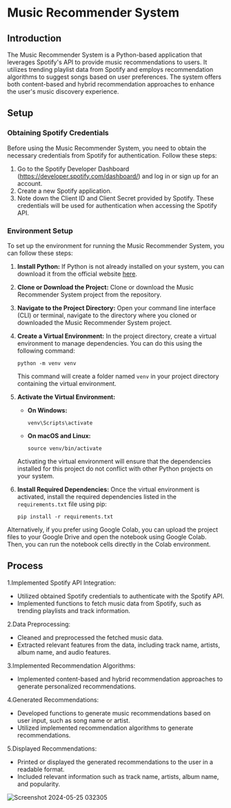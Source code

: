 # Music Recommender System

## Introduction

The Music Recommender System is a Python-based application that leverages Spotify's API to provide music recommendations to users. It utilizes trending playlist data from Spotify and employs recommendation algorithms to suggest songs based on user preferences. The system offers both content-based and hybrid recommendation approaches to enhance the user's music discovery experience.

## Setup

### Obtaining Spotify Credentials

Before using the Music Recommender System, you need to obtain the necessary credentials from Spotify for authentication. Follow these steps:

1. Go to the Spotify Developer Dashboard (https://developer.spotify.com/dashboard/) and log in or sign up for an account.
2. Create a new Spotify application.
3. Note down the Client ID and Client Secret provided by Spotify. These credentials will be used for authentication when accessing the Spotify API.

### Environment Setup

To set up the environment for running the Music Recommender System, you can follow these steps:

1. **Install Python:** If Python is not already installed on your system, you can download it from the official website [here](https://www.python.org/).

2. **Clone or Download the Project:** Clone or download the Music Recommender System project from the repository.

3. **Navigate to the Project Directory:** Open your command line interface (CLI) or terminal, navigate to the directory where you cloned or downloaded the Music Recommender System project.

4. **Create a Virtual Environment:** In the project directory, create a virtual environment to manage dependencies. You can do this using the following command:
    ```
    python -m venv venv
    ```
    This command will create a folder named `venv` in your project directory containing the virtual environment.

5. **Activate the Virtual Environment:**

    - **On Windows:**
        ```
        venv\Scripts\activate
        ```

    - **On macOS and Linux:**
        ```
        source venv/bin/activate
        ```
    Activating the virtual environment will ensure that the dependencies installed for this project do not conflict with other Python projects on your system.

6. **Install Required Dependencies:** Once the virtual environment is activated, install the required dependencies listed in the `requirements.txt` file using pip:
    ```
    pip install -r requirements.txt
    ```

Alternatively, if you prefer using Google Colab, you can upload the project files to your Google Drive and open the notebook using Google Colab. Then, you can run the notebook cells directly in the Colab environment.

## Process

1.Implemented Spotify API Integration:

- Utilized obtained Spotify credentials to authenticate with the Spotify API.
- Implemented functions to fetch music data from Spotify, such as trending playlists and track information.

2.Data Preprocessing:

- Cleaned and preprocessed the fetched music data.
- Extracted relevant features from the data, including track name, artists, album name, and audio features.

3.Implemented Recommendation Algorithms:

- Implemented content-based and hybrid recommendation approaches to generate personalized recommendations.

4.Generated Recommendations:

- Developed functions to generate music recommendations based on user input, such as song name or artist.
- Utilized implemented recommendation algorithms to generate recommendations.

5.Displayed Recommendations:

- Printed or displayed the generated recommendations to the user in a readable format.
- Included relevant information such as track name, artists, album name, and popularity.

![Screenshot 2024-05-25 032305](https://github.com/sandeshkhairnar/Music-Recommander-System-Using-Spotify/assets/145431558/487dfa82-fc38-495e-ada4-bc6412b32a01)

